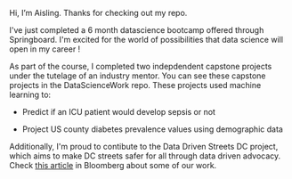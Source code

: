 Hi, I’m Aisling. Thanks for checking out my repo.

I've just completed a 6 month datascience bootcamp offered through Springboard. I'm excited for the world of possibilities that data science will open in my career !


As part of the course, I completed two indepdendent capstone projects under the tutelage of an industry mentor. You can see these capstone projects in the DataScienceWork repo.  These projects used machine learning to:

* Predict if an ICU patient would develop sepsis or not 

* Project US county diabetes prevalence values using demographic data 



Additionally, I'm proud to contibute to the Data Driven Streets DC project, which aims to make DC streets safer for all through data driven advocacy. Check [this article](https://www.bloomberg.com/news/articles/2021-07-15/how-many-traffic-crashes-are-going-unreported) in Bloomberg about some of our work.  

<!---
Aisling-C/Aisling-C is a ✨ special ✨ repository because its `README.md` (this file) appears on your GitHub profile.
You can click the Preview link to take a look at your changes.
--->

